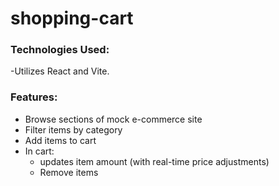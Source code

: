 # shopping-cart

### Technologies Used: 
-Utilizes React and Vite. 

### Features: 
- Browse sections of mock e-commerce site
- Filter items by category
- Add items to cart
- In cart:
  + updates item amount (with real-time price adjustments)
  + Remove items
